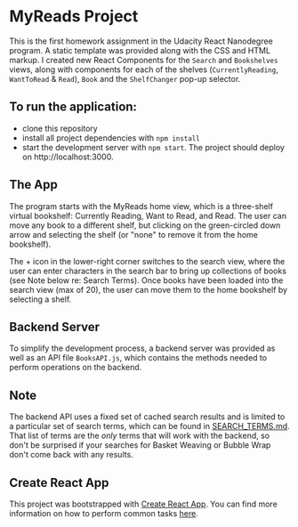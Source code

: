 # MyReads Project

This is the first homework assignment in the Udacity React Nanodegree program. A static template was provided along with the CSS and HTML markup.  I created new React Components for the `Search` and `Bookshelves` views, along with components for each of the shelves (`CurrentlyReading`, `WantToRead` & `Read`), `Book` and the `ShelfChanger` pop-up selector.

## To run the application:

* clone this repository
* install all project dependencies with `npm install`
* start the development server with `npm start`.  The project should deploy on http://localhost:3000.

## The App
The program starts with the MyReads home view, which is a three-shelf virtual bookshelf: Currently Reading, Want to Read, and Read.  The user can move any book to a different shelf, but clicking on the green-circled down arrow and selecting the shelf (or "none" to remove it from the home bookshelf).

The + icon in the lower-right corner switches to the search view, where the user can enter characters in the search bar to bring up collections of books (see Note below re: Search Terms).  Once books have been loaded into the search view (max of 20), the user can move them to the home bookshelf by selecting a shelf.  

## Backend Server

To simplify the development process, a backend server was provided as well as an API file `BooksAPI.js`, which contains the methods needed to perform operations on the backend.

## Note

The backend API uses a fixed set of cached search results and is limited to a particular set of search terms, which can be found in [SEARCH_TERMS.md](SEARCH_TERMS.md). That list of terms are the _only_ terms that will work with the backend, so don't be surprised if your searches for Basket Weaving or Bubble Wrap don't come back with any results.

## Create React App

This project was bootstrapped with [Create React App](https://github.com/facebookincubator/create-react-app). You can find more information on how to perform common tasks [here](https://github.com/facebookincubator/create-react-app/blob/master/packages/react-scripts/template/README.md).
